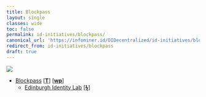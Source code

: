 ```yaml
---
title: Blockpass
layout: single
classes: wide
toc: false
permalink: id-initiatives/blockpass/
canonical_url: 'https://infominer.id/DIDecentralized/id-initiatives/blockpass/'
redirect_from: id-initiatives/blockpass
draft: true
---
```



<img src="https://imgur.com/mMZ4E2rl.png" />

* [Blockpass](https://www.blockpass.org/) [[**T**](https://twitter.com/BlockpassOrg)] [[**wp**](https://www.blockpass.org/downloads/BlockpassWhitepaper.v1.3.3.pdf)]
  * [Edinburgh Identity Lab](https://identity-lab.blockpass.org/) [[**ϟ**](https://www.newsbtc.com/2018/09/28/worlds-first-blockchain-identity-lab-launched-today-in-edinburgh/)]
